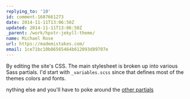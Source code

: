 ```yaml
---
replying_to: '10'
id: comment-1687661273
date: 2014-11-11T13:06:50Z
updated: 2014-11-11T13:06:50Z
_parent: /work/hpstr-jekyll-theme/
name: Michael Rose
url: https://mademistakes.com/
email: 1ce71bc10b86565464b612093d89707e
---
```


By editing the site's CSS. The main stylesheet is broken up into various
Sass partials. I'd start with `_variables.scss` since that defines most of the themes
colors and fonts.

nything else and you'll have to poke around the [other partials](https://github.com/mmistakes/hpstr-jekyll-theme/tree/master/_sass)
